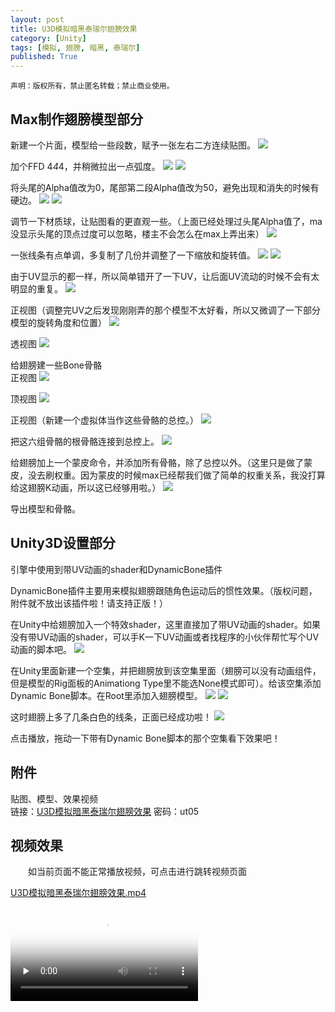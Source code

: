 ```yaml
---
layout: post
title: U3D模拟暗黑泰瑞尔翅膀效果
category: [Unity]
tags: [模拟, 翅膀, 暗黑, 泰瑞尔]
published: True
---
```



`声明：版权所有，禁止匿名转载；禁止商业使用。`


## Max制作翅膀模型部分
新建一个片面，模型给一些段数，赋予一张左右二方连续贴图。
<left>
<img src="/public/img/U3D模拟暗黑泰瑞尔翅膀效果/1.png">
</left>

加个FFD 4*4*4，并稍微拉出一点弧度。
<left>
	<img src="/public/img/U3D模拟暗黑泰瑞尔翅膀效果/2.png">
	<img src="/public/img/U3D模拟暗黑泰瑞尔翅膀效果/3.png">
</left>

将头尾的Alpha值改为0，尾部第二段Alpha值改为50，避免出现和消失的时候有硬边。
<left>
	<img src="/public/img/U3D模拟暗黑泰瑞尔翅膀效果/4.png">
	<img src="/public/img/U3D模拟暗黑泰瑞尔翅膀效果/5.png">
</left>

调节一下材质球，让贴图看的更直观一些。（上面已经处理过头尾Alpha值了，ma没显示头尾的顶点过度可以忽略，楼主不会怎么在max上弄出来）
<left>
	<img src="/public/img/U3D模拟暗黑泰瑞尔翅膀效果/6.png">
</left>

一张线条有点单调，多复制了几份并调整了一下缩放和旋转值。
<left>
	<img src="/public/img/U3D模拟暗黑泰瑞尔翅膀效果/7.png">
	<img src="/public/img/U3D模拟暗黑泰瑞尔翅膀效果/8.png">
</left>

由于UV显示的都一样，所以简单错开了一下UV，让后面UV流动的时候不会有太明显的重复。
<left>
	<img src="/public/img/U3D模拟暗黑泰瑞尔翅膀效果/9.png">
</left>

正视图（调整完UV之后发现刚刚弄的那个模型不太好看，所以又微调了一下部分模型的旋转角度和位置）
<left>
	<img src="/public/img/U3D模拟暗黑泰瑞尔翅膀效果/10.png">
</left>

透视图
<left>
	<img src="/public/img/U3D模拟暗黑泰瑞尔翅膀效果/11.png">
</left>

给翅膀建一些Bone骨骼
<br>
正视图
<left>
	<img src="/public/img/U3D模拟暗黑泰瑞尔翅膀效果/12.png">
</left>

顶视图
<left>
	<img src="/public/img/U3D模拟暗黑泰瑞尔翅膀效果/13.png">
</left>

正视图（新建一个虚拟体当作这些骨骼的总控。）
<left>
	<img src="/public/img/U3D模拟暗黑泰瑞尔翅膀效果/14.png">
</left>

把这六组骨骼的根骨骼连接到总控上。
<left>
	<img src="/public/img/U3D模拟暗黑泰瑞尔翅膀效果/15.png">
</left>

给翅膀加上一个蒙皮命令，并添加所有骨骼，除了总控以外。（这里只是做了蒙皮，没去刷权重。因为蒙皮的时候max已经帮我们做了简单的权重关系，我没打算给这翅膀K动画，所以这已经够用啦。）
<left>
	<img src="/public/img/U3D模拟暗黑泰瑞尔翅膀效果/16.png">
</left>

导出模型和骨骼。



## Unity3D设置部分
引擎中使用到带UV动画的shader和DynamicBone插件

DynamicBone插件主要用来模拟翅膀跟随角色运动后的惯性效果。（版权问题，附件就不放出该插件啦！请支持正版！）

在Unity中给翅膀加入一个特效shader，这里直接加了带UV动画的shader。如果没有带UV动画的shader，可以手K一下UV动画或者找程序的小伙伴帮忙写个UV动画的脚本吧。
<left>
	<img src="/public/img/U3D模拟暗黑泰瑞尔翅膀效果/17.png">
</left>

在Unity里面新建一个空集，并把翅膀放到该空集里面（翅膀可以没有动画组件，但是模型的Rig面板的Animationg Type里不能选None模式即可）。给该空集添加Dynamic Bone脚本。在Root里添加入翅膀模型。
<left>
	<img src="/public/img/U3D模拟暗黑泰瑞尔翅膀效果/18.png">
	<img src="/public/img/U3D模拟暗黑泰瑞尔翅膀效果/19.png">
</left>

这时翅膀上多了几条白色的线条，正面已经成功啦！
<left>
	<img src="/public/img/U3D模拟暗黑泰瑞尔翅膀效果/20.png">
</left>

点击播放，拖动一下带有Dynamic Bone脚本的那个空集看下效果吧！



## 附件
贴图、模型、效果视频
<br>
链接：[U3D模拟暗黑泰瑞尔翅膀效果](http://pan.baidu.com/s/1bo4Nt9d) 密码：ut05



## 视频效果

　　如当前页面不能正常播放视频，可点击进行跳转视频页面

[U3D模拟暗黑泰瑞尔翅膀效果.mp4](/public/img/U3D模拟暗黑泰瑞尔翅膀效果/chibang.mp4)



<video id="video" controls="" preload="none" poster="封面">
      <source id="mp4" src="/public/img/U3D模拟暗黑泰瑞尔翅膀效果/chibang.mp4" type="video/mp4">
</videos>

